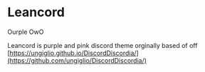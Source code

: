 # Leancord
Ourple OwO

Leancord is purple and pink discord theme orginally based of off [https://ungiglio.github.io/DiscordDiscordia/](https://github.com/ungiglio/DiscordDiscordia/)
